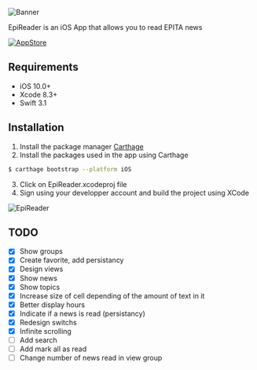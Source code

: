 ![Banner](https://github.com/alextoub/EpiReader/blob/master/Assets/Banner.png)

EpiReader is an iOS App that allows you to read EPITA news

[![AppStore](https://github.com/alextoub/EpiReader/blob/master/Assets/App_Store.png)](https://itunes.apple.com/us/app/epireader/id1244757421?mt=8&ign-mpt=uo%3D4)

## Requirements

- iOS 10.0+
- Xcode 8.3+
- Swift 3.1

## Installation

1. Install the package manager [Carthage](https://github.com/Carthage/Carthage)
2. Install the packages used in the app using Carthage

```bash
$ carthage bootstrap --platform iOS
```

3. Click on EpiReader.xcodeproj file
4. Sign using your developper account and build the project using XCode

![EpiReader](https://github.com/alextoub/EpiReader/blob/master/Assets/EpiReader.png)

## TODO

- [x] Show groups
- [x] Create favorite, add persistancy
- [x] Design views
- [x] Show news
- [x] Show topics
- [x] Increase size of cell depending of the amount of text in it
- [x] Better display hours
- [x] Indicate if a news is read (persistancy)
- [x] Redesign switchs
- [x] Infinite scrolling
- [ ] Add search
- [ ] Add mark all as read
- [ ] Change number of news read in view group
